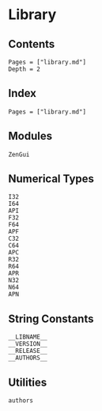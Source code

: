 # Library

## Contents

```@contents
Pages = ["library.md"]
Depth = 2
```

## Index

```@index
Pages = ["library.md"]
```

## Modules

```@docs
ZenGui
```

## Numerical Types

```@docs
I32
I64
API
F32
F64
APF
C32
C64
APC
R32
R64
APR
N32
N64
APN
```

## String Constants

```@docs
__LIBNAME__
__VERSION__
__RELEASE__
__AUTHORS__
```

## Utilities

```@docs
authors
```
